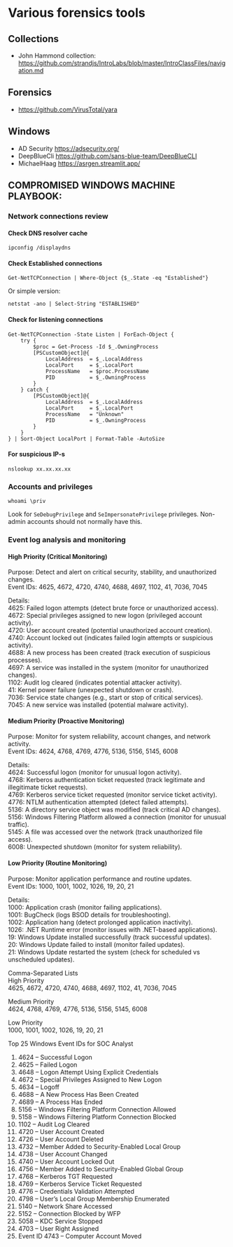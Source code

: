 # Various forensics tools

## Collections
- John Hammond collection: https://github.com/strandjs/IntroLabs/blob/master/IntroClassFiles/navigation.md

## Forensics
- https://github.com/VirusTotal/yara


## Windows
- AD Security https://adsecurity.org/
- DeepBlueCli https://github.com/sans-blue-team/DeepBlueCLI
- MichaelHaag https://asrgen.streamlit.app/

## COMPROMISED WINDOWS MACHINE PLAYBOOK:
### Network connections review
#### Check DNS resolver cache  
```
ipconfig /displaydns  
```

#### Check Established connections
```
Get-NetTCPConnection | Where-Object {$_.State -eq "Established"}  
```

Or simple version: 
```
netstat -ano | Select-String "ESTABLISHED"  
```

#### Check for listening connections
```
Get-NetTCPConnection -State Listen | ForEach-Object {
    try {
        $proc = Get-Process -Id $_.OwningProcess
        [PSCustomObject]@{
            LocalAddress  = $_.LocalAddress
            LocalPort     = $_.LocalPort
            ProcessName   = $proc.ProcessName
            PID           = $_.OwningProcess
        }
    } catch {
        [PSCustomObject]@{
            LocalAddress  = $_.LocalAddress
            LocalPort     = $_.LocalPort
            ProcessName   = "Unknown"
            PID           = $_.OwningProcess
        }
    }
} | Sort-Object LocalPort | Format-Table -AutoSize
```

#### For suspicious IP-s
```
nslookup xx.xx.xx.xx
```

### Accounts and privileges
```
whoami \priv
```

Look for `SeDebugPrivilege` and `SeImpersonatePrivilege` privileges. Non-admin accounts should not normally have this.

### Event log analysis and monitoring

#### High Priority (Critical Monitoring)
Purpose: Detect and alert on critical security, stability, and unauthorized changes.  
Event IDs: 4625, 4672, 4720, 4740, 4688, 4697, 1102, 41, 7036, 7045  

Details:  
4625: Failed logon attempts (detect brute force or unauthorized access).  
4672: Special privileges assigned to new logon (privileged account activity).  
4720: User account created (potential unauthorized account creation).  
4740: Account locked out (indicates failed login attempts or suspicious activity).  
4688: A new process has been created (track execution of suspicious processes).  
4697: A service was installed in the system (monitor for unauthorized changes).  
1102: Audit log cleared (indicates potential attacker activity).  
41: Kernel power failure (unexpected shutdown or crash).  
7036: Service state changes (e.g., start or stop of critical services).  
7045: A new service was installed (potential malware activity).  

#### Medium Priority (Proactive Monitoring)  
Purpose: Monitor for system reliability, account changes, and network activity.  
Event IDs: 4624, 4768, 4769, 4776, 5136, 5156, 5145, 6008  

Details:  
4624: Successful logon (monitor for unusual logon activity).  
4768: Kerberos authentication ticket requested (track legitimate and illegitimate ticket requests).  
4769: Kerberos service ticket requested (monitor service ticket activity).  
4776: NTLM authentication attempted (detect failed attempts).  
5136: A directory service object was modified (track critical AD changes).  
5156: Windows Filtering Platform allowed a connection (monitor for unusual traffic).  
5145: A file was accessed over the network (track unauthorized file access).  
6008: Unexpected shutdown (monitor for system reliability).  

#### Low Priority (Routine Monitoring)  
Purpose: Monitor application performance and routine updates.  
Event IDs: 1000, 1001, 1002, 1026, 19, 20, 21  

Details:  
1000: Application crash (monitor failing applications).  
1001: BugCheck (logs BSOD details for troubleshooting).  
1002: Application hang (detect prolonged application inactivity).  
1026: .NET Runtime error (monitor issues with .NET-based applications).  
19: Windows Update installed successfully (track successful updates).  
20: Windows Update failed to install (monitor failed updates).  
21: Windows Update restarted the system (check for scheduled vs unscheduled updates).  

Comma-Separated Lists  
High Priority  
4625, 4672, 4720, 4740, 4688, 4697, 1102, 41, 7036, 7045  

Medium Priority  
4624, 4768, 4769, 4776, 5136, 5156, 5145, 6008  

Low Priority  
1000, 1001, 1002, 1026, 19, 20, 21  


Top 25 Windows Event IDs for SOC Analyst 
1. 4624 – Successful Logon
2. 4625 – Failed Logon
3. 4648 – Logon Attempt Using Explicit Credentials
4. 4672 – Special Privileges Assigned to New Logon
5. 4634 – Logoff
6. 4688 – A New Process Has Been Created
7. 4689 – A Process Has Ended
8. 5156 – Windows Filtering Platform Connection Allowed
9. 5158 – Windows Filtering Platform Connection Blocked 
10. 1102 – Audit Log Cleared 
11. 4720 – User Account Created 
12. 4726 – User Account Deleted 
13. 4732 – Member Added to Security-Enabled Local Group 
14. 4738 – User Account Changed 
15. 4740 – User Account Locked Out 
16. 4756 – Member Added to Security-Enabled Global Group 
17. 4768 – Kerberos TGT Requested 
18. 4769 – Kerberos Service Ticket Requested 
19. 4776 – Credentials Validation Attempted 
20. 4798 – User’s Local Group Membership Enumerated 
21. 5140 – Network Share Accessed 
22. 5152 – Connection Blocked by WFP 
23. 5058 – KDC Service Stopped 
24. 4703 – User Right Assigned 
25. Event ID 4743 – Computer Account Moved 
